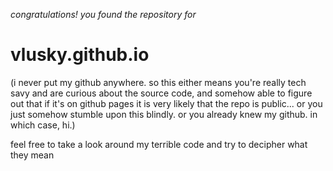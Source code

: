 _congratulations! you found the repository for_
# vlusky.github.io
(i never put my github anywhere. so this either means you're really tech savy and are curious about the source code, and somehow able to figure out that if it's on github pages it is very likely that the repo is public... or you just somehow stumble upon this blindly. or you already knew my github. in which case, hi.)


feel free to take a look around my terrible code and try to decipher what they mean
